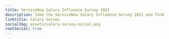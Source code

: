 ```yaml
---
title: ServiceNow Salary Influence Survey 2021
description: Take the ServiceNow Salary Influence Survey 2021 and find out salary trends in the industry, things you can do to influence your salary, and how your salary may compare.
linktitle: Salary Survey
socialImg: assets/salary-survey-social.png
rootSocial: true
---
```


<div data-paperform-id="codecreative-salary-influence-survey-2021"></div><script>(function() {var script = document.createElement('script'); script.src = "https://paperform.co/__embed.min.js"; document.body.appendChild(script); })()</script>